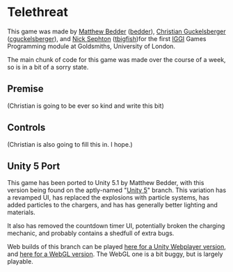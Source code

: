 # Telethreat

This game was made by [Matthew Bedder](http://bedder.co.uk) ([bedder](http://github.com/bedder)), [Christian Guckelsberger](http://ccg.doc.gold.ac.uk/christianguckelsberger/) ([cguckelsberger](http://github.com/cguckelsberger)), and [Nick Sephton](http://www-users.cs.york.ac.uk/~nsephton/) ([tbigfish](http://github.com/tbigfish))for the first [IGGI](http://iggi.org.uk) Games Programming module at Goldsmiths, University of London.

The main chunk of code for this game was made over the course of a week, so is in a bit of a sorry state.

## Premise

(Christian is going to be ever so kind and write this bit)

## Controls

(Christian is also going to fill this in. I hope.)

## Unity 5 Port

This game has been ported to Unity 5.1 by Matthew Bedder, with this version being found on the aptly-named "[Unity 5](https://github.com/bedder/Telethreat/tree/Unity5)" branch. This variation has a revamped UI, has replaced the explosions with particle systems, has added particles to the chargers, and has has generally better lighting and materials.

It also has removed the countdown timer UI, potentially broken the charging mechanic, and probably contains a shedfull of extra bugs.

Web builds of this branch can be played [here for a Unity Webplayer version](http://bedder.co.uk/games/telethreat/play), and [here for a WebGL version](http://bedder.co.uk/games/telethreat/play/WebGl). The WebGL one is a bit buggy, but is largely playable.
